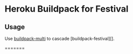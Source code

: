 # Heroku Buildpack for Festival



## Usage

Use [buildpack-multi][] to cascade [buildpack-festival][].

[buildpack-multi]: https://github.com/ddollar/heroku-buildpack-multi
[buildpack-nodejs]: https://github.com/heroku/heroku-buildpack-nodejs
[Festival]: http://www.cstr.ed.ac.uk/projects/festival/
=======
